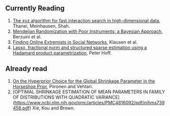 
## Currently Reading

1. [The xyz algorithm for fast interaction search in high-dimensional data](https://arxiv.org/pdf/1610.05108.pdf), Thanei, Meinhausen, Shah. 
2. [Mendelian Randomization with Poor Instruments: a Bayesian Approach](https://arxiv.org/pdf/1608.02990.pdf), Berzuini et al. 
3. [Finding Online Extremists in Social Networks](https://arxiv.org/pdf/1610.06242.pdf), Klausen et al. 
4. [Lasso, fractional norm and structured sparse estimation using a Hadamard product parametrization](https://arxiv.org/pdf/1611.00040.pdf), Peter Hoff. 


## Already read 

1. [On the Hyperprior Choice for the Global Shrinkage Parameter in the Horseshoe Prior](https://arxiv.org/abs/1610.05559), Piironen and Vehtari.
2. [OPTIMAL SHRINKAGE ESTIMATION OF MEAN PARAMETERS IN FAMILY OF DISTRIBUTIONS WITH QUADRATIC VARIANCE] (https://www.ncbi.nlm.nih.gov/pmc/articles/PMC4816092/pdf/nihms739456.pdf)
   Xie, Kou and Brown. 
